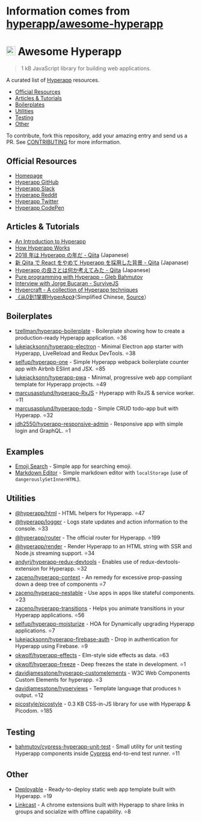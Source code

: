 # Information comes from [hyperapp/awesome-hyperapp](https://github.com/hyperapp/awesome-hyperapp)
# <img height=24 src=https://cdn.rawgit.com/JorgeBucaran/f53d2c00bafcf36e84ffd862f0dc2950/raw/882f20c970ff7d61aa04d44b92fc3530fa758bc0/Hyperapp.svg> Awesome Hyperapp

> 1 kB JavaScript library for building web applications.

A curated list of [Hyperapp](https://github.com/hyperapp/hyperapp) resources.

<!-- TOC -->

* [Official Resources](#official-resources)
* [Articles & Tutorials](#articles--tutorials)
* [Boilerplates](#boilerplates)
* [Utilities](#utilities)
* [Testing](#testing)
* [Other](#other)

<!-- /TOC -->

To contribute, fork this repository, add your amazing entry and send us a PR. See [CONTRIBUTING](/CONTRIBUTING.md) for more information.

## Official Resources

* [Homepage](https://hyperapp.js.org)
* [Hyperapp GitHub](https://github.com/hyperapp/hyperapp/tree/master/docs)
* [Hyperapp Slack](https://hyperappjs.herokuapp.com/)
* [Hyperapp Reddit](https://www.reddit.com/r/hyperapp/)
* [Hyperapp Twitter](https://twitter.com/hyperappjs)
* [Hyperapp CodePen](https://codepen.io/hyperapp/)

## Articles & Tutorials

* [An Introduction to Hyperapp](https://www.sitepoint.com/hyperapp-1-kb-javascript-library/)
* [How Hyperapp Works](https://gist.github.com/JorgeBucaran/8dc33b7947f3193eb2ea3d5700e27036)
* [2018 年は Hyperapp の年だ - Qiita](https://qiita.com/JorgeBucaran/items/c48446babe0627e25ee6) (Japanese)
* [新 Qiita で React をやめて Hyperapp を採用した背景 - Qiita](https://qiita.com/yuku_t/items/2839e57a1933507f36b4) (Japanase)
* [Hyperapp の良さとは何か考えてみた - Qiita](https://qiita.com/ababup1192/items/0dd5c70bee5feaf5dea3) (Japanese)
* [Pure programming with Hyperapp - Gleb Bahmutov](https://glebbahmutov.com/blog/pure-programming-with-hyper-app)
* [Interview with Jorge Bucaran - SurviveJS](https://survivejs.com/blog/hyperapp-interview)
* [Hypercraft - A collection of Hyperapp techniques](https://zaceno.github.io/hypercraft/)
* [《从0到1掌握HyperApp》](https://hyperapp.js.cool/)（Simplified Chinese, [Source](https://github.com/willin/hyperapp.js.cool)）

## Boilerplates

* [tzellman/hyperapp-boilerplate](https://github.com/tzellman/hyperapp-boilerplate) - Boilerplate showing how to create a production-ready Hyperapp application. :star:36
* [lukejacksonn/hyperapp-electron](https://github.com/lukejacksonn/hyperapp-electron) - Minimal Electron app starter with Hyperapp, LiveReload and Redux DevTools. :star:38
* [selfup/hyperapp-one](https://github.com/selfup/hyperapp-one) - Simple Hyperapp webpack boilerplate counter app with Airbnb ESlint and JSX. :star:85
* [lukejacksonn/hyperapp-pwa](https://github.com/lukejacksonn/hyperapp-pwa) - Minimal, progressive web app compliant template for Hyperapp projects. :star:49
* [marcusasplund/hyperapp-RxJS](https://github.com/marcusasplund/hyperapp-RxJS) - Hyperapp with RxJS & service worker. :star:11
* [marcusasplund/hyperapp-todo](https://github.com/marcusasplund/hyperapp-todo-simple) - Simple CRUD todo-app buit with Hyperapp. :star:32
* [jdh2550/hyperapp-responsive-admin](https://github.com/jdh2550/hyperapp-responsive-admin) - Responsive app with simple login and GraphQL. :star:1


## Examples

* [Emoji Search](https://codepen.io/ismamz/pen/ppGMWM) - Simple app for searching emoji.
* [Markdown Editor](https://codepen.io/ismamz/pen/wpNvmy) - Simple markdown editor with `localStorage` (use of `dangerouslySetInnerHTML`).

## Utilities

* [@hyperapp/html](https://github.com/hyperapp/html) - HTML helpers for Hyperapp. :star:47
* [@hyperapp/logger](https://github.com/hyperapp/logger) - Logs state updates and action information to the console. :star:33
* [@hyperapp/router](https://github.com/hyperapp/router) - The official router for Hyperapp. :star:199
* [@hyperapp/render](https://github.com/hyperapp/render) - Render Hyperapp to an HTML string with SSR and Node.js streaming support. :star:34
* [andyrj/hyperapp-redux-devtools](https://github.com/andyrj/hyperapp-redux-devtools) - Enables use of redux-devtools-extension for Hyperapp. :star:32
* [zaceno/hyperapp-context](https://github.com/zaceno/hyperapp-context) - An remedy for excessive prop-passing down a deep tree of components :star:7
* [zaceno/hyperapp-nestable](https://github.com/zaceno/hyperapp-nestable) - Use apps in apps like stateful components. :star:23
* [zaceno/hyperapp-transitions](https://github.com/zaceno/hyperapp-transitions) - Helps you animate transitions in your Hyperapp applications. :star:56
* [selfup/hyperapp-moisturize](https://github.com/selfup/hyperapp-moisturize) - HOA for Dynamically upgrading Hyperapp applications. :star:7
* [lukejacksonn/hyperapp-firebase-auth](https://github.com/lukejacksonn/hyperapp-firebase-auth) - Drop in authentication for Hyperapp using Firebase. :star:9
* [okwolf/hyperapp-effects](https://github.com/okwolf/hyperapp-effects) - Elm-style side effects as data. :star:63
* [okwolf/hyperapp-freeze](https://github.com/okwolf/hyperapp-freeze) - Deep freezes the state in development. :star:1
* [davidjamesstone/hyperapp-customelements](https://github.com/davidjamesstone/hyperapp-customelements) - W3C Web Components Custom Elements for hyperapp. :star:3
* [davidjamesstone/hyperviews](https://github.com/davidjamesstone/hyperviews) - Template language that produces `h` output. :star:12
* [picostyle/picostyle](https://github.com/picostyle/picostyle) - 0.3 KB CSS-in-JS library for use with Hyperapp & Picodom. :star:185

## Testing

* [bahmutov/cypress-hyperapp-unit-test](https://github.com/bahmutov/cypress-hyperapp-unit-test) - Small utility for unit testing Hyperapp components inside [Cypress](https://github.com/cypress-io/cypress) end-to-end test runner. :star:11

## Other

* [Deployable](https://github.com/lukejacksonn/deployable) - Ready-to-deploy static web app template built with Hyperapp. :star:19
* [Linkcast](https://github.com/ajaxtown/linkcast) - A chrome extensions built with Hyperapp to share links in groups and socialize with offline capability. :star:8


